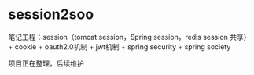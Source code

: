 # session2soo
笔记工程：session（tomcat session，Spring session，redis session 共享） + cookie + oauth2.0机制 + jwt机制 + spring security + spring society

项目正在整理，后续维护
